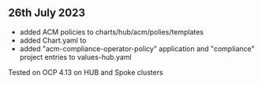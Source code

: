 ## 26th July 2023

* added ACM policies to charts/hub/acm/polies/templates
* added Chart.yaml to 
* added "acm-compliance-operator-policy" application and "compliance" project entries to values-hub.yaml

Tested on OCP 4.13 on HUB and Spoke clusters

